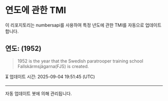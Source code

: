 
# 연도에 관한 TMI

이 리포지토리는 numbersapi를 사용하여 특정 년도에 관한 TMI를 자동으로 업데이트합니다.

## 연도: (1952)
> 1952 is the year that the Swedish paratrooper training school Fallskärmsjägarna(FJS) is created.

⏳ 업데이트 시간: 2025-09-04 19:51:45 (UTC)

---
자동 업데이트 봇에 의해 관리됩니다.
